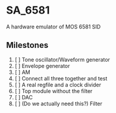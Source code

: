 # SA_6581

A hardware emulator of MOS 6581 SID

## Milestones

1. [ ] Tone oscillator/Waveform generator
2. [ ] Envelope generator
3. [ ] AM
4. [ ] Connect all three together and test
5. [ ] A real regfile and a clock divider
6. [ ] Top module without the filter
7. [ ] DAC
8. [ ] (Do we actually need this?) Filter
